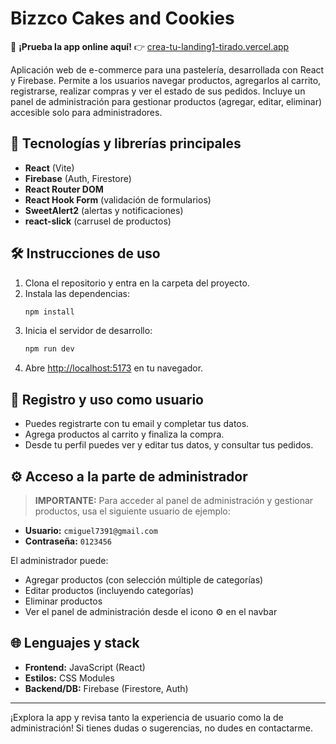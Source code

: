 # Bizzco Cakes and Cookies

🚀 **¡Prueba la app online aquí!** 👉 [crea-tu-landing1-tirado.vercel.app](https://crea-tu-landing1-tirado.vercel.app)

Aplicación web de e-commerce para una pastelería, desarrollada con React y Firebase. Permite a los usuarios navegar productos, agregarlos al carrito, registrarse, realizar compras y ver el estado de sus pedidos. Incluye un panel de administración para gestionar productos (agregar, editar, eliminar) accesible solo para administradores.

## 🚀 Tecnologías y librerías principales
- **React** (Vite)
- **Firebase** (Auth, Firestore)
- **React Router DOM**
- **React Hook Form** (validación de formularios)
- **SweetAlert2** (alertas y notificaciones)
- **react-slick** (carrusel de productos)

## 🛠️ Instrucciones de uso
1. Clona el repositorio y entra en la carpeta del proyecto.
2. Instala las dependencias:
   ```bash
   npm install
   ```
3. Inicia el servidor de desarrollo:
   ```bash
   npm run dev
   ```
4. Abre [http://localhost:5173](http://localhost:5173) en tu navegador.

## 👤 Registro y uso como usuario
- Puedes registrarte con tu email y completar tus datos.
- Agrega productos al carrito y finaliza la compra.
- Desde tu perfil puedes ver y editar tus datos, y consultar tus pedidos.

## ⚙️ Acceso a la parte de administrador
> **IMPORTANTE:** Para acceder al panel de administración y gestionar productos, usa el siguiente usuario de ejemplo:

- **Usuario:** `cmiguel7391@gmail.com`
- **Contraseña:** `0123456`

El administrador puede:
- Agregar productos (con selección múltiple de categorías)
- Editar productos (incluyendo categorías)
- Eliminar productos
- Ver el panel de administración desde el icono ⚙️ en el navbar

## 🌐 Lenguajes y stack
- **Frontend:** JavaScript (React)
- **Estilos:** CSS Modules
- **Backend/DB:** Firebase (Firestore, Auth)

---

¡Explora la app y revisa tanto la experiencia de usuario como la de administración! Si tienes dudas o sugerencias, no dudes en contactarme.

